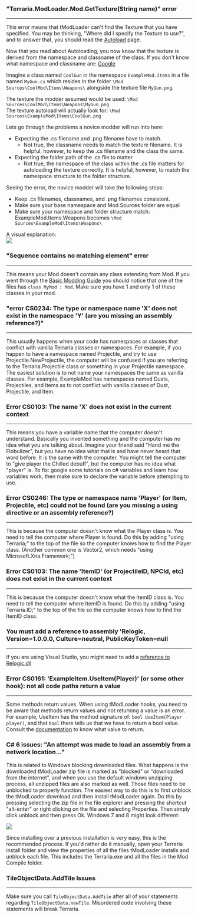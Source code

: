 ### "Terraria.ModLoader.Mod.GetTexture(String name)" error
___
This error means that tModLoader can't find the Texture that you have specified. You may be thinking, "Where did I specify the Texture to use?", and to answer that, you should read the [Autoload](https://github.com/blushiemagic/tModLoader/wiki/Basic-Autoload) page.  

Now that you read about Autoloading, you now know that the texture is derived from the namespace and classname of the class. If you don't know what namespace and classname are: [Google](http://www.google.com)

Imagine a class named `CoolGun` in the namespace `ExampleMod.Items` in a file named `MyGun.cs` which resides in the folder `\Mod Sources\CoolMod\Items\Weapons\` alongside the texture file `MyGun.png`.

The texture the modder assumed would be used: `\Mod Sources\CoolMod\Items\Weapons\MyGun.png`  
The texture autoload will actually look for: `\Mod Sources\ExampleMod\Items\CoolGun.png`  

Lets go through the problems a novice modder will run into here:
- Expecting the .cs filename and .png filename have to match.
  - Not true, the classname needs to match the texture filename. It is helpful, however, to keep the .cs filename and the class the same.
- Expecting the folder path of the .cs file to matter
  - Not true, the namespace of the class within the .cs file matters for autoloading the texture correctly. It is helpful, however, to match the namespace structure to the folder structure.

Seeing the error, the novice modder will take the following steps:
- Keep .cs filenames, classnames, and .png filenames consistent. 
- Make sure your base namespace and Mod Sources folder are equal
- Make sure your namespace and folder structure match: ExampleMod.Items.Weapons becomes `\Mod Sources\ExampleMod\Items\Weapons\`

A visual explanation:  
![](https://i.imgur.com/XLeNQCs.png)

### "Sequence contains no matching element" error
___
This means your Mod doesn't contain any class extending from Mod. If you went through the [Basic Modding Guide](https://github.com/blushiemagic/tModLoader/wiki/Basic-tModLoader-Modding-Guide) you should notice that one of the files has `class MyMod : Mod`. Make sure you have 1 and only 1 of these classes in your mod.

### "error CS0234: The type or namespace name 'X' does not exist in the namespace 'Y' (are you missing an assembly reference?)"
___
This usually happens when your code has namespaces or classes that conflict with vanilla Terraria classes or namespaces. For example, if you happen to have a namespace named Projectile, and try to use Projectile.NewProjectile, the computer will be confused if you are referring to the Terraria.Projectile class or something in your Projectile namespace. The easiest solution is to not name your namespaces the same as vanilla classes. For example, ExampleMod has namespaces named Dusts, Projectiles, and Items as to not conflict with vanilla classes of Dust, Projectile, and Item.

### Error CS0103: The name 'X' does not exist in the current context
___
This means you have a variable name that the computer doesn't understand. Basically you invented something and the computer has no idea what you are talking about. Imagine your friend said "Hand me the Flobulizer", but you have no idea what that is and have never heard that word before. It is the same with the computer. You might tell the computer to "give player the Chilled debuff", but the computer has no idea what "player" is. To fix: google some tutorials on c# variables and learn how variables work, then make sure to declare the variable before attempting to use. 

### Error CS0246: The type or namespace name 'Player' (or Item, Projectile, etc) could not be found (are you missing a using directive or an assembly reference?)
___
This is because the computer doesn't know what the Player class is. You need to tell the computer where Player is found. Do this by adding "using Terraria;" to the top of the file so the computer knows how to find the Player class. (Another common one is Vector2, which needs "using Microsoft.Xna.Framework;")

### Error CS0103: The name 'ItemID' (or ProjectileID, NPCId, etc) does not exist in the current context
___
This is because the computer doesn't know what the ItemID class is. You need to tell the computer where ItemID is found. Do this by adding "using Terraria.ID;" to the top of the file so the computer knows how to find the ItemID class.

### You must add a reference to assembly 'Relogic, Version=1.0.0.0, Culture=neutral, PublicKeyToken=null
___
If you are using Visual Studio, you might need to add a [reference to Relogic.dll](https://github.com/blushiemagic/tModLoader/wiki/Developing-with-Visual-Studio#error-cs0246-the-type-or-namespace-name-relogic-could-not-be-found)

### Error CS0161: 'ExampleItem.UseItem(Player)' (or some other hook): not all code paths return a value
___
Some methods return values. When using tModLoader hooks, you need to be aware that methods return values and not returning a value is an error. For example, UseItem has the method signature of: `bool UseItem(Player player)`, and that `bool` there tells us that we have to return a bool value. Consult the [documentation](http://bluemagic123.github.io/tModLoader/html/index.html) to know what value to return.

### C# 6 issues: "An attempt was made to load an assembly from a network location..."
This is related to Windows blocking downloaded files. What happens is the downloaded tModLoader zip file is marked as "blocked" or "downloaded from the internet", and when you use the default windows unzipping process, all unzipped files are also marked as well. Those files need to be unblocked to properly function. The easiest way to do this is to first unblock the tModLoader download and then install tModLoader again. Do this by pressing selecting the zip file in the file explorer and pressing the shortcut "alt-enter" or right clicking on the file and selecting Properties. Then simply click unblock and then press Ok. Windows 7 and 8 might look different:  

![](https://i.imgur.com/5IaE5U8.png)

Since installing over a previous installation is very easy, this is the recommended process. If you'd rather do it manually, open your Terraria install folder and view the properties of all the files tModLoader installs and unblock each file. This includes the Terraria.exe and all the files in the Mod Compile folder.

### TileObjectData.AddTile Issues
___
Make sure you call `TileObjectData.AddTile` after all of your statements regarding `TileObjectData.newTile`. Misordered code involving these statements will break Terraria.